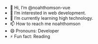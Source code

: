 - 👋 Hi, I’m @noahthomson-vue
- 👀 I’m interested in web development.
- 🌱 I’m currently learning high technology.
- 📫 How to reach me noahthomson
- 😄 Pronouns: Developer
- ⚡ Fun fact: Reading

<!---
noahthomson-vue/noahthomson-vue is a ✨ special ✨ repository because its `README.md` (this file) appears on your GitHub profile.
You can click the Preview link to take a look at your changes.
--->
